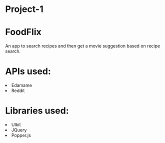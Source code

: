 # Project-1

# FoodFlix
An app to search recipes and then get a movie suggestion based on recipe search.

# APIs used:
<li>Edamame</li>
<li>Reddit</li>

# Libraries used:
<li>Ulkit</li>
<li>JQuery</li>
<li>Popper.js</li>
